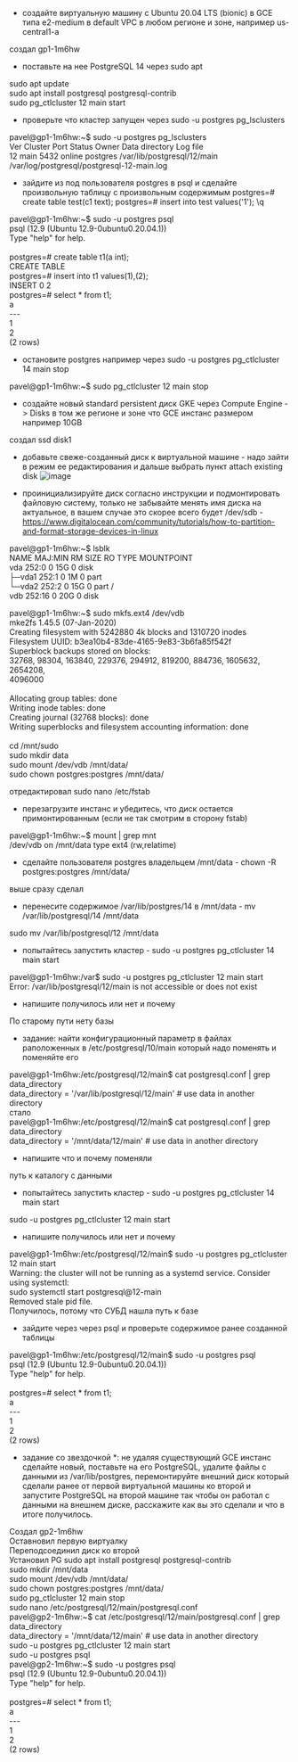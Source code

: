  - создайте виртуальную машину c Ubuntu 20.04 LTS (bionic) в GCE типа e2-medium в default VPC в любом регионе и зоне, например us-central1-a

создал gp1-1m6hw
 - поставьте на нее PostgreSQL 14 через sudo apt
 
 sudo apt update<BR>
sudo apt install postgresql postgresql-contrib<BR>
sudo pg_ctlcluster 12 main start
 - проверьте что кластер запущен через sudo -u postgres pg_lsclusters

pavel@gp1-1m6hw:~$ sudo -u postgres pg_lsclusters<BR>
Ver Cluster Port Status Owner    Data directory              Log file<BR>
12  main    5432 online postgres /var/lib/postgresql/12/main /var/log/postgresql/postgresql-12-main.log<BR>

 - зайдите из под пользователя postgres в psql и сделайте произвольную таблицу с произвольным содержимым postgres=# create table test(c1 text); postgres=# insert into test values('1'); \q
 
 pavel@gp1-1m6hw:~$ sudo -u postgres psql<BR>
psql (12.9 (Ubuntu 12.9-0ubuntu0.20.04.1))<BR>
Type "help" for help.<BR>
<BR>
postgres=# create table t1(a int);<BR>
CREATE TABLE<BR>
postgres=# insert into t1 values(1),(2);<BR>
INSERT 0 2<BR>
postgres=# select * from t1;<BR>
 a<BR>
---<BR>
 1<BR>
 2<BR>
(2 rows)<BR>

 - остановите postgres например через sudo -u postgres pg_ctlcluster 14 main stop
 
 pavel@gp1-1m6hw:~$ sudo pg_ctlcluster 12 main stop

 - создайте новый standard persistent диск GKE через Compute Engine -> Disks в том же регионе и зоне что GCE инстанс размером например 10GB
 
 создал ssd disk1
 - добавьте свеже-созданный диск к виртуальной машине - надо зайти в режим ее редактирования и дальше выбрать пункт attach existing disk
 ![image](https://user-images.githubusercontent.com/16693077/159765960-228a3ec7-8c97-4bf8-b141-17a0f7ac2454.png)

 - проинициализируйте диск согласно инструкции и подмонтировать файловую систему, только не забывайте менять имя диска на актуальное, в вашем случае это скорее всего будет /dev/sdb - https://www.digitalocean.com/community/tutorials/how-to-partition-and-format-storage-devices-in-linux

 pavel@gp1-1m6hw:~$ lsblk<BR>
NAME   MAJ:MIN RM SIZE RO TYPE MOUNTPOINT<BR>
vda    252:0    0  15G  0 disk<BR>
├─vda1 252:1    0   1M  0 part<BR>
└─vda2 252:2    0  15G  0 part /<BR>
vdb    252:16   0  20G  0 disk<BR>

 
pavel@gp1-1m6hw:~$ sudo mkfs.ext4 /dev/vdb<BR>
mke2fs 1.45.5 (07-Jan-2020)<BR>
Creating filesystem with 5242880 4k blocks and 1310720 inodes<BR>
Filesystem UUID: b3ea10b4-83de-4165-9e83-3b6fa85f542f<BR>
Superblock backups stored on blocks:<BR>
        32768, 98304, 163840, 229376, 294912, 819200, 884736, 1605632, 2654208,<BR>
        4096000<BR>
<BR>
Allocating group tables: done<BR>
Writing inode tables: done<BR>
Creating journal (32768 blocks): done<BR>
Writing superblocks and filesystem accounting information: done<BR>
<BR>
cd /mnt/sudo<BR>
sudo mkdir data<BR>
 sudo mount /dev/vdb /mnt/data/<BR>
 sudo chown postgres:postgres /mnt/data/<BR>
 
 отредактировал sudo nano /etc/fstab 
 - перезагрузите инстанс и убедитесь, что диск остается примонтированным (если не так смотрим в сторону fstab)

 pavel@gp1-1m6hw:~$ mount | grep mnt<BR>
/dev/vdb on /mnt/data type ext4 (rw,relatime)

 
 - сделайте пользователя postgres владельцем /mnt/data - chown -R postgres:postgres /mnt/data/
 
 выше сразу сделал
 - перенесите содержимое /var/lib/postgres/14 в /mnt/data - mv /var/lib/postgresql/14 /mnt/data
 
 sudo mv /var/lib/postgresql/12 /mnt/data
 
 - попытайтесь запустить кластер - sudo -u postgres pg_ctlcluster 14 main start
 
 pavel@gp1-1m6hw:/var$ sudo -u postgres pg_ctlcluster 12 main start<BR>
Error: /var/lib/postgresql/12/main is not accessible or does not exist

 
 - напишите получилось или нет и почему
 
 По старому пути нету базы
 - задание: найти конфигурационный параметр в файлах раположенных в /etc/postgresql/10/main который надо поменять и поменяйте его
 
 pavel@gp1-1m6hw:/etc/postgresql/12/main$ cat  postgresql.conf | grep data_directory<BR>
data_directory = '/var/lib/postgresql/12/main'          # use data in another directory<BR>
 стало<BR>
 pavel@gp1-1m6hw:/etc/postgresql/12/main$ cat  postgresql.conf | grep data_directory<BR>
data_directory = '/mnt/data/12/main'           # use data in another directory<BR>


 - напишите что и почему поменяли
 
 путь к каталогу с данными
 - попытайтесь запустить кластер - sudo -u postgres pg_ctlcluster 14 main start
 
 sudo -u postgres pg_ctlcluster 12 main start
 - напишите получилось или нет и почему

  pavel@gp1-1m6hw:/etc/postgresql/12/main$ sudo -u postgres pg_ctlcluster 12 main start<BR>
Warning: the cluster will not be running as a systemd service. Consider using systemctl:<BR>
  sudo systemctl start postgresql@12-main<BR>
Removed stale pid file.<BR>
 Получилось, потому что СУБД нашла путь к базе<BR>
 - зайдите через через psql и проверьте содержимое ранее созданной таблицы
 
pavel@gp1-1m6hw:/etc/postgresql/12/main$ sudo -u postgres psql<BR>
psql (12.9 (Ubuntu 12.9-0ubuntu0.20.04.1))<BR>
Type "help" for help.<BR>
<BR>
postgres=# select * from t1;<BR>
 a<BR>
---<BR>
 1<BR>
 2<BR>
(2 rows)<BR>


 
 - задание со звездочкой *: не удаляя существующий GCE инстанс сделайте новый, поставьте на его PostgreSQL, удалите файлы с данными из /var/lib/postgres, перемонтируйте внешний диск который сделали ранее от первой виртуальной машины ко второй и запустите PostgreSQL на второй машине так чтобы он работал с данными на внешнем диске, расскажите как вы это сделали и что в итоге получилось.

 Создал gp2-1m6hw<BR>
 Оставновил первую виртуалку<BR>
 Переподсоединил диск ко второй<BR>
 Установил PG sudo apt install postgresql postgresql-contrib<BR>
  sudo mkdir /mnt/data<BR>
 sudo mount /dev/vdb /mnt/data/<BR>
 sudo chown postgres:postgres /mnt/data/<BR>
 sudo pg_ctlcluster 12 main stop<BR>
 sudo nano /etc/postgresql/12/main/postgresql.conf<BR>
 pavel@gp2-1m6hw:~$ cat  /etc/postgresql/12/main/postgresql.conf | grep data_directory<BR>
data_directory = '/mnt/data/12/main'            # use data in another directory<BR>
 sudo -u postgres pg_ctlcluster 12 main start<BR>
 sudo -u postgres psql<BR>
 pavel@gp2-1m6hw:~$ sudo -u postgres psql<BR>
psql (12.9 (Ubuntu 12.9-0ubuntu0.20.04.1))<BR>
Type "help" for help.<BR>
<BR>
postgres=# select * from t1;<BR>
 a<BR>
---<BR>
 1<BR>
 2<BR>
(2 rows)<BR>
